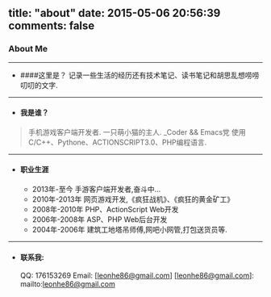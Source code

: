 title: "about"
date: 2015-05-06 20:56:39
comments: false
---

### About Me
----------------------

* ####这里是？
记录一些生活的经历还有技术笔记、读书笔记和胡思乱想唠唠叨叨的文字.
----------------------

* #### 我是谁？
>手机游戏客户端开发者. 一只萌小猫的主人.
>_Coder && Emacs党
>使用C/C++、Pythone、ACTIONSCRIPT3.0、PHP编程语言.

-----------------------

* #### 职业生涯

  + 2013年-至今   手游客户端开发者,奋斗中...
  + 2010年-2013年 网页游戏开发,《疯狂战机》、《疯狂的黄金矿工》
  + 2008年-2010年 PHP、ActionScript Web开发
  + 2006年-2008年 ASP、PHP Web后台开发
  * 2004年-2006年 建筑工地塔吊师傅,网吧小网管,打包送货员等.
  
-----------------------

* #### 联系我:
	QQ: 176153269 Email: [leonhe86@gmail.com]
[leonhe86@gmail.com]: mailto:leonhe86@gmail.com
